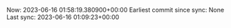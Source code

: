 Now: 2023-06-16 01:58:19.380900+00:00 Earliest commit since sync: None Last sync: 2023-06-16 01:09:23+00:00
